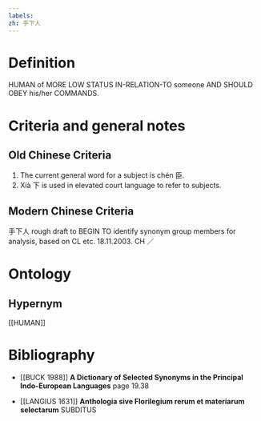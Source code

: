 ```yaml
---
labels: 
zh: 手下人
---
```


# Definition
HUMAN of MORE LOW STATUS IN-RELATION-TO someone AND SHOULD OBEY his/her COMMANDS.
# Criteria and general notes
## Old Chinese Criteria
1. The current general word for a subject is chén 臣.
2. Xià 下 is used in elevated court language to refer to subjects.
## Modern Chinese Criteria
手下人
rough draft to BEGIN TO identify synonym group members for analysis, based on CL etc. 18.11.2003. CH ／
# Ontology

## Hypernym
[[HUMAN]]
# Bibliography
- [[BUCK 1988]]
**A Dictionary of Selected Synonyms in the Principal Indo-European Languages** page 19.38

- [[LANGIUS 1631]]
**Anthologia sive Florilegium rerum et materiarum selectarum** 
SUBDITUS